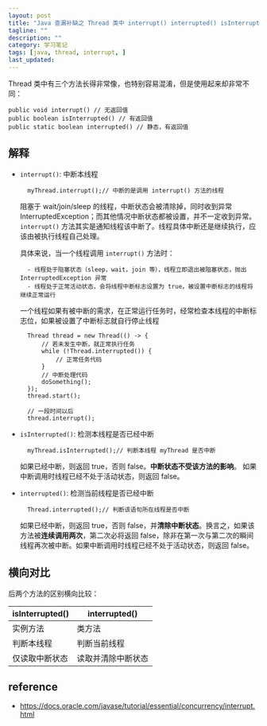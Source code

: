 ```yaml
---
layout: post
title: "Java 查漏补缺之 Thread 类中 interrupt() interrupted() isInterrupted() 区别"
tagline: ""
description: ""
category: 学习笔记
tags: [java, thread, interrupt, ]
last_updated:
---
```


Thread 类中有三个方法长得非常像，也特别容易混淆，但是使用起来却非常不同：

    public void interrupt() // 无返回值
    public boolean isInterrupted() // 有返回值
    public static boolean interrupted() // 静态，有返回值

## 解释

- `interrupt()`: 中断本线程

        myThread.interrupt();// 中断的是调用 interrupt() 方法的线程

    阻塞于 wait/join/sleep 的线程，中断状态会被清除掉，同时收到异常 InterruptedException；而其他情况中断状态都被设置，并不一定收到异常。`interrupt()` 方法其实是通知线程该中断了。线程具体中断还是继续执行，应该由被执行线程自己处理。

    具体来说，当一个线程调用 `interrupt()` 方法时：

        - 线程处于阻塞状态（sleep，wait，join 等），线程立即退出被阻塞状态，抛出 InterruptedException 异常
        - 线程处于正常活动状态，会将线程中断标志设置为 true，被设置中断标志的线程将继续正常运行

    一个线程如果有被中断的需求，在正常运行任务时，经常检查本线程的中断标志位，如果被设置了中断标志就自行停止线程

        Thread thread = new Thread(() -> {
            // 若未发生中断，就正常执行任务
            while (!Thread.interrupted()) {
                // 正常任务代码
            }
            // 中断处理代码
            doSomething();
        });
        thread.start();

        // 一段时间以后
        thread.interrupt();


- `isInterrupted()`: 检测本线程是否已经中断

        myThread.isInterrupted();// 判断本线程 myThread 是否中断

    如果已经中断，则返回 true，否则 false。**中断状态不受该方法的影响**。
    如果中断调用时线程已经不处于活动状态，则返回 false。

- `interrupted()`: 检测当前线程是否已经中断

        Thread.interrupted();// 判断该语句所在线程是否中断

    如果已经中断，则返回 true，否则 false，并**清除中断状态**。换言之，如果该方法被**连续调用两次**，第二次必将返回 false，除非在第一次与第二次的瞬间线程再次被中断。如果中断调用时线程已经不处于活动状态，则返回 false。

## 横向对比
后两个方法的区别横向比较：

isInterrupted()    | interrupted()
-------------------|----------------------
实例方法           | 类方法
判断本线程         | 判断当前线程
仅读取中断状态     | 读取并清除中断状态

## reference

- <https://docs.oracle.com/javase/tutorial/essential/concurrency/interrupt.html>
